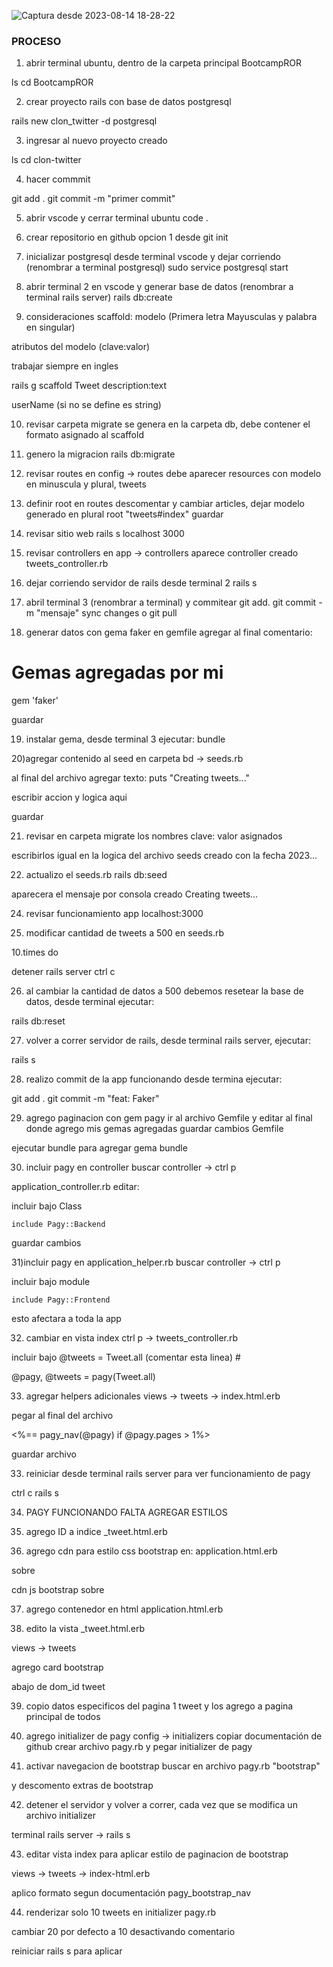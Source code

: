 ![Captura desde 2023-08-14 18-28-22](https://github.com/pedro-donoso/clon_twitter/assets/68760595/69f71e4f-83f7-4883-9dd8-5c90d682e0b7)
### PROCESO
1) abrir terminal ubuntu, dentro de la carpeta principal BootcampROR

ls
cd BootcampROR

2) crear proyecto rails con base de datos postgresql

rails new clon_twitter -d postgresql

3) ingresar al nuevo proyecto creado

ls
cd clon-twitter

4) hacer commmit

git add .
git commit -m "primer commit"

5) abrir vscode y cerrar terminal ubuntu
code .


6) crear repositorio en github
opcion 1 desde git init


7) inicializar postgresql desde terminal vscode y dejar corriendo (renombrar a terminal postgresql)
sudo service postgresql start


8) abrir terminal 2 en vscode y generar base de datos (renombrar a terminal rails server)
rails db:create

9) consideraciones scaffold: 
modelo (Primera letra Mayusculas y palabra en singular)

atributos del modelo (clave:valor)

trabajar siempre en ingles

rails g scaffold Tweet description:text  

userName (si no se define es string)

10) revisar carpeta migrate
se genera en la carpeta db, debe contener el formato asignado al scaffold

11) genero la migracion
rails db:migrate

12) revisar routes
en config -> routes
debe aparecer resources con modelo en minuscula y plural, tweets

13) definir root 
en routes descomentar y cambiar articles, dejar modelo generado en plural
root "tweets#index"
guardar

14) revisar sitio web 
rails s
localhost 3000

15) revisar controllers
en app -> controllers
aparece controller creado
tweets_controller.rb

16) dejar corriendo servidor de rails desde terminal 2
rails s

17) abril terminal 3 (renombrar a terminal) y commitear
git add.
git commit -m "mensaje"
sync changes o git pull

18) generar datos con gema faker
en gemfile agregar al final comentario:

# Gemas agregadas por mi
gem 'faker'

guardar

19) instalar gema, desde terminal 3 ejecutar:
bundle

20)agregar contenido al seed
en carpeta bd -> seeds.rb

al final del archivo agregar texto:
puts "Creating tweets..."

escribir accion y logica aqui

guardar

21) revisar en carpeta migrate los nombres clave: valor asignados

escribirlos igual en la logica del archivo seeds creado con la fecha 2023...

22) actualizo el seeds.rb
rails db:seed

aparecera el mensaje por consola creado
Creating tweets...

24) revisar funcionamiento app
localhost:3000

25) modificar cantidad de tweets a 500
en seeds.rb

10.times do

detener rails server
ctrl c

26) al cambiar la cantidad de datos a 500 debemos resetear la base de datos, desde terminal ejecutar:

rails db:reset

27) volver a correr servidor de rails, desde terminal rails server, ejecutar:

rails s

28) realizo commit de la app funcionando
desde termina ejecutar:

git add .
git commit -m "feat: Faker"

29) agrego paginacion con gem pagy
ir al archivo Gemfile y editar al final donde agrego mis gemas agregadas
guardar cambios Gemfile

ejecutar bundle para agregar gema
bundle

30) incluir pagy en controller
buscar controller -> ctrl p

application_controller.rb editar:

incluir bajo Class

	include Pagy::Backend

guardar cambios

31)incluir pagy en application_helper.rb
buscar controller -> ctrl p

incluir bajo module

	include Pagy::Frontend

esto afectara a toda la app

32) cambiar en vista index
ctrl p -> tweets_controller.rb

incluir bajo @tweets = Tweet.all (comentar esta linea) #

 @pagy, @tweets = pagy(Tweet.all)

33) agregar helpers adicionales
views -> tweets -> index.html.erb

pegar al final del archivo

<%== pagy_nav(@pagy) if @pagy.pages > 1%>

guardar archivo

33) reiniciar desde terminal rails server para ver funcionamiento de pagy

ctrl c
rails s

34) PAGY FUNCIONANDO
FALTA AGREGAR ESTILOS


35) agrego ID a indice 
_tweet.html.erb

36) agrego cdn para estilo css bootstrap en:
application.html.erb

sobre </head>

cdn js bootstrap
sobre </body>

37) agrego contenedor en html
application.html.erb

38) edito la vista _tweet.html.erb

views -> tweets

agrego card bootstrap

abajo de dom_id tweet

39) copio datos especificos del pagina 1 tweet y los agrego a pagina principal de todos

40) agrego initializer de pagy
config -> initializers 
copiar documentación de github
crear archivo pagy.rb
y pegar initializer de pagy

41) activar navegacion de bootstrap
buscar en archivo pagy.rb
"bootstrap"

y descomento extras de bootstrap

42) detener el servidor y volver a correr, cada vez que se modifica un archivo initializer

terminal rails server -> rails s

43) editar vista index para aplicar estilo de paginacion de bootstrap

views -> tweets -> index-html.erb

aplico formato segun documentación
pagy_bootstrap_nav

44) renderizar solo 10 tweets
en initializer pagy.rb

cambiar 20 por defecto a 10 desactivando comentario

reiniciar rails s para aplicar